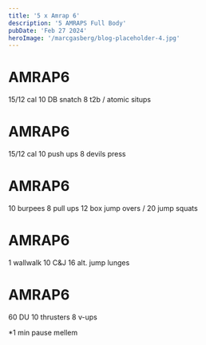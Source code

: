 ```yaml
---
title: '5 x Amrap 6'
description: '5 AMRAPS Full Body'
pubDate: 'Feb 27 2024'
heroImage: '/marcgasberg/blog-placeholder-4.jpg'
---
```

# AMRAP6
15/12 cal
10 DB snatch 
8 t2b / atomic situps

# AMRAP6 
15/12 cal
10 push ups 
8 devils press 

# AMRAP6
10 burpees 
8 pull ups 
12 box jump overs / 20 jump squats

# AMRAP6 
1 wallwalk
10 C&J 
16 alt. jump lunges 

# AMRAP6 
60 DU 
10 thrusters 
8 v-ups 

*1 min pause mellem
